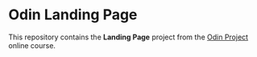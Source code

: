 # Odin Landing Page
This repository contains the **Landing Page** project from the [Odin Project](https://www.theodinproject.com) online course.